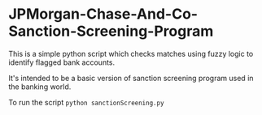 # JPMorgan-Chase-And-Co-Sanction-Screening-Program

This is a simple python script which checks matches using fuzzy logic to identify flagged bank accounts.

It's intended to be a basic version of sanction screening program used in the banking world.

To run the script `python sanctionScreening.py`
